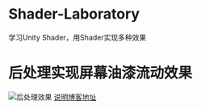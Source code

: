 # Shader-Laboratory
学习Unity Shader，用Shader实现多种效果

# 后处理实现屏幕油漆流动效果
![后处理效果](https://github.com/1040563191/Shader_Laboratory/blob/master/PostEffect_ScreenInk/gif1.gif?raw=true)
[说明博客地址](https://blog.csdn.net/River_Lethe/article/details/80936936)
